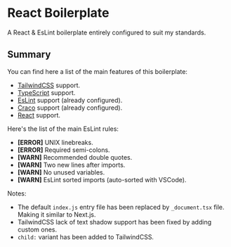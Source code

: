 # React Boilerplate
A React & EsLint boilerplate entirely configured to suit my standards.

Summary
-------
You can find here a list of the main features of this boilerplate:
- [TailwindCSS](https://tailwindcss.com/) support.
- [TypeScript](https://www.typescriptlang.org/) support.
- [EsLint](https://eslint.org/) support (already configured).
- [Craco](https://craco.js.org/) support (already configured).
- [React](https://reactjs.org/) support.

Here's the list of the main EsLint rules:
- **[ERROR]** UNIX linebreaks.
- **[ERROR]** Required semi-colons.
- **[WARN]** Recommended double quotes.
- **[WARN]** Two new lines after imports.
- **[WARN]** No unused variables.
- **[WARN]** EsLint sorted imports (auto-sorted with VSCode).

Notes:
- The default `index.js` entry file has been replaced by `_document.tsx` file. Making
it similar to Next.js.
- TailwindCSS lack of text shadow support has been fixed by adding custom ones.
- `child:` variant has been added to TailwindCSS.